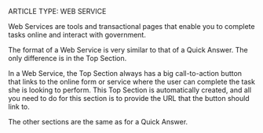 ARTICLE TYPE:  WEB SERVICEWeb Services are tools and transactional pages that enable you to complete tasks online and interact with government.The format of a Web Service is very similar to that of a Quick Answer. The only difference is in the Top Section.In a Web Service, the Top Section always has a big call-to-action button that links to the online form or service where the user can complete the task she is looking to perform. This Top Section is automatically created, and all you need to do for this section is to provide the URL that the button should link to.The other sections are the same as for a Quick Answer.